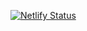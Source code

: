 [![Netlify Status](https://api.netlify.com/api/v1/badges/fce183e2-e464-45c5-b37c-47923de2a1a9/deploy-status)](https://app.netlify.com/sites/fervent-bhaskara-39820a/deploys)
